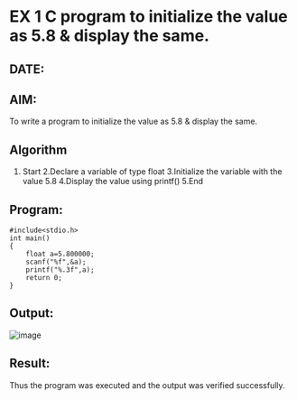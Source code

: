 # EX 1 C program to initialize the value as 5.8 & display the same.
## DATE:
## AIM:
To write a program to initialize the value as 5.8 & display the same.

## Algorithm
1. Start
2.Declare a variable of type float
3.Initialize the variable with the value 5.8
4.Display the value using printf()
5.End  

## Program:
```
#include<stdio.h>
int main()
{
    float a=5.800000;
    scanf("%f",&a);
    printf("%.3f",a);
    return 0;
}
```

## Output:

![image](https://github.com/user-attachments/assets/644bab90-635c-4846-bd7d-89efa033c44a)

## Result:
Thus the program was executed and the output was verified successfully.
